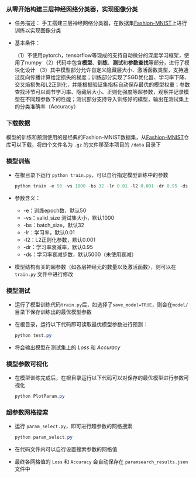 ### 从零开始构建三层神经网络分类器，实现图像分类

* 任务描述：
  手工搭建三层神经网络分类器，在数据集[Fashion-MNIST](https://github.com/zalandoresearch/fashion-mnist)上进行训练以实现图像分类

* 基本条件：

  （1）不使用pytorch，tensorflow等现成的支持自动微分的深度学习框架，使用了numpy
  （2）代码中包含**模型**、**训练**、**测试**和**参数查找**等部分，进行了模块化设计
  （3）其中模型部分允许自定义隐藏层大小、激活函数类型，支持通过反向传播计算给定损失的梯度；训练部分实现了SGD优化器、学习率下降、交叉熵损失和L2正则化，并能根据验证集指标自动保存最优的模型权重；参数查找环节可以调节学习率、隐藏层大小、正则化强度等超参数，观察并记录模型在不同超参数下的性能；测试部分支持导入训练好的模型，输出在测试集上的分类准确率（Accuracy）

  

### 下载数据

模型的训练和预测使用的是经典的Fashion-MNIST数据集，从[Fashion-MNIST](https://github.com/zalandoresearch/fashion-mnist)仓库可以下载，将四个文件名为 `.gz` 的文件移至本项目的 `/data` 目录下

### 模型训练

* 在根目录下运行 `python train.py`，可以自行指定模型训练中的参数

  ```powershell
  python train -e 50 -vs 1000 -bs 32 -lr 0.01 -l2 0.001 -dr 0.95 -ds 5000
  ```

* 参数含义：

  * -e：训练epoch数，默认50
  * -vs：valid_size 测试集大小，默认1000
  * -bs：batch_size，默认32
  * -lr：学习率，默认0.01
  * -l2：L2正则化参数，默认0.001
  * -dr：学习率衰减率，默认0.95
  * -ds：学习率衰减步数，默认5000（未使用衰减）

* 模型结构有关的超参数（如各层神经元的数量以及激活函数），则可以在 `train.py` 文件中进行修改


### 模型测试

* 运行了模型训练代码`train.py`后，如选择了`save_model=TRUE`，则会在`model/` 目录下保存训练出的最优模型参数

* 在根目录，运行以下代码即可读取最优模型参数进行预测：

  ```powershell
  python test.py
  ```

* 将会输出模型在测试集上的 $Loss$ 和 $Accuracy$

### 模型参数可视化

* 在模型训练完成后，在根目录运行以下代码可以对保存的最优模型进行参数可视化

  ```powershell
  python PlotParam.py
  ```

### 超参数网格搜索

* 运行 `param_select.py`，即可进行超参数的网格搜索

  ```powershell
  python param_select.py
  ```

* 在代码文件内可以自行设置搜索参数的网格值

* 最终各网格值的 `Loss` 和 `Accuracy` 会自动保存在 `paramsearch_results.json` 文件中

### 
